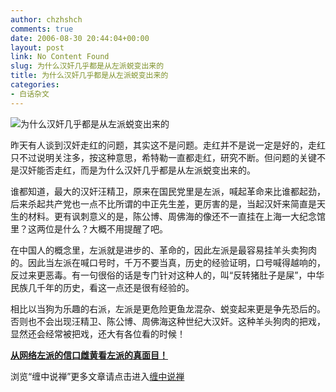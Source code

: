 ```yaml
---
author: chzhshch
comments: true
date: 2006-08-30 20:44:04+00:00
layout: post
link: No Content Found
slug: 为什么汉奸几乎都是从左派蜕变出来的
title: 为什么汉奸几乎都是从左派蜕变出来的
categories:
- 白话杂文
---
```


			

                                               

![为什么汉奸几乎都是从左派蜕变出来的](http://simg.sinajs.cn/blog7style/images/common/sg_trans.gif)

                                               

                                               

   昨天有人谈到汉奸走红的问题，其实这不是问题。走红并不是说一定是好的，走红只不过说明关注多，按这种意思，希特勒一直都走红，研究不断。但问题的关键不是汉奸能否走红，而是为什么汉奸几乎都是从左派蜕变出来的。

   谁都知道，最大的汉奸汪精卫，原来在国民党里是左派，喊起革命来比谁都起劲，后来杀起共产党也一点不比所谓的中正先生差，更厉害的是，当起汉奸来简直是天生的材料。更有讽刺意义的是，陈公博、周佛海的像还不一直挂在上海一大纪念馆里？这两位是什么？大概不用提醒了吧。

  
   在中国人的概念里，左派就是进步的、革命的，因此左派是最容易挂羊头卖狗肉的。因此当左派在喊口号时，千万不要当真，历史的经验证明，口号喊得越响的，反过来更恶毒。有一句很俗的话是专门针对这种人的，叫“反转猪肚子是屎”，中华民族几千年的历史，看这一点还是很有经验的。

   相比以当狗为乐趣的右派，左派是更危险更鱼龙混杂、蜕变起来更是争先恐后的。否则也不会出现汪精卫、陈公博、周佛海这种世纪大汉奸。这种羊头狗肉的把戏，显然还会经常被把戏，还大有各位看的时候！

[**从网络左派的信口雌黄看左派的真面目！**](http://blog.sina.com.cn/u/486e105c010004rz)

浏览“缠中说禅”更多文章请点击进入[缠中说禅](http://blog.sina.com.cn/m/chzhshch)
